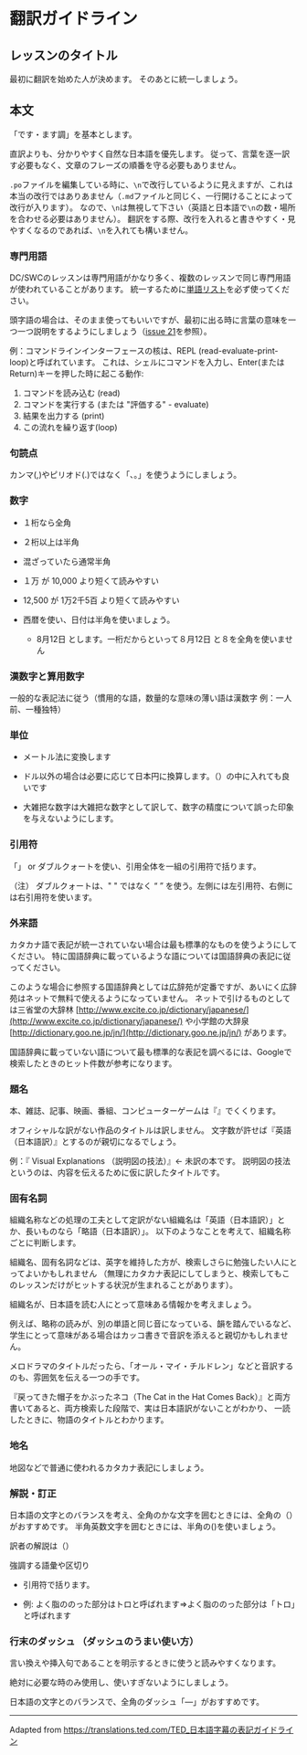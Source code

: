 # 翻訳ガイドライン

## レッスンのタイトル

最初に翻訳を始めた人が決めます。
そのあとに統一しましょう。

## 本文

「です・ます調」を基本とします。

直訳よりも、分かりやすく自然な日本語を優先します。
従って、言葉を逐一訳す必要もなく、文章のフレーズの順番を守る必要もありません。

`.po`ファイルを編集している時に、`\n`で改行しているように見えますが、これは本当の改行ではありあません（`.md`ファイルと同じく、一行開けることによって改行が入ります）。
なので、`\n`は無視して下さい（英語と日本語で`\n`の数・場所を合わせる必要はありません）。
翻訳をする際、改行を入れると書きやすく・見やすくなるのであれば、`\n`を入れても構いません。

### 専門用語

DC/SWCのレッスンは専門用語がかなり多く、複数のレッスンで同じ専門用語が使われていることがあります。
統一するために[単語リスト](https://github.com/swcarpentry-ja/i18n/wiki/Glossary-for-technical-terms)を必ず使ってください。

頭字語の場合は、そのまま使ってもいいですが、最初に出る時に言葉の意味を一つ一つ説明をするようにしましょう（[issue 21](https://github.com/swcarpentry-ja/i18n/issues/21)を参照）。

例：コマンドラインインターフェースの核は、REPL (read-evaluate-print-loop)と呼ばれています。
これは、シェルにコマンドを入力し、Enter(または Return)キーを押した時に起こる動作:

1. コマンドを読み込む (read)
2. コマンドを実行する (または "評価する" - evaluate)
3. 結果を出力する (print)
4. この流れを繰り返す(loop)

### 句読点

カンマ(,)やピリオド(.)ではなく「、。」を使うようにしましょう。

### 数字

- １桁なら全角

- ２桁以上は半角

- 混ざっていたら通常半角

- １万 が 10,000 より短くて読みやすい

- 12,500 が 1万2千5百 より短くて読みやすい

- 西暦を使い、日付は半角を使いましょう。
  -  8月12日 とします。一桁だからといって８月12日 と８を全角を使いません

### 漢数字と算用数字

一般的な表記法に従う（慣用的な語，数量的な意味の薄い語は漢数字 例：一人前、一種独特）

### 単位

- メートル法に変換します

- ドル以外の場合は必要に応じて日本円に換算します。（）の中に入れても良いです

- 大雑把な数字は大雑把な数字として訳して、数字の精度について誤った印象を与えないようにします。

### 引用符

「」 or ダブルクォートを使い、引用全体を一組の引用符で括ります。

（注） ダブルクォートは、" " ではなく “ ” を使う。左側には左引用符、右側には右引用符を使います。

### 外来語

カタカナ語で表記が統一されていない場合は最も標準的なものを使うようにしてください。
特に国語辞典に載っているような語については国語辞典の表記に従ってください。

このような場合に参照する国語辞典としては広辞苑が定番ですが、あいにく広辞苑はネットで無料で使えるようになっていません。
ネットで引けるものとしては三省堂の大辞林  [http://www.excite.co.jp/dictionary/japanese/](http://www.excite.co.jp/dictionary/japanese/)  や小学館の大辞泉  [http://dictionary.goo.ne.jp/jn/](http://dictionary.goo.ne.jp/jn/)  があります。

国語辞典に載っていない語について最も標準的な表記を調べるには、Googleで検索したときのヒット件数が参考になります。

### 題名

本、雑誌、記事、映画、番組、コンピューターゲームは『』でくくります。

オフィシャルな訳がない作品のタイトルは訳しません。
文字数が許せば『英語（日本語訳）』とするのが親切になるでしょう。

例：『 Visual Explanations （説明図の技法）』← 未訳の本です。
説明図の技法というのは、内容を伝えるために仮に訳したタイトルです。

### 固有名詞

組織名称などの処理の工夫として定訳がない組織名は「英語（日本語訳）」とか、長いものなら「略語（日本語訳）」。
以下のようなことを考えて、組織名称ごとに判断します。

組織名、固有名詞などは、英字を維持した方が、検索しさらに勉強したい人にとってよいかもしれません （無理にカタカナ表記にしてしまうと、検索してもこのレッスンだけがヒットする状況が生まれることがあります）。

組織名が、日本語を読む人にとって意味ある情報かを考えましょう。

例えば、略称の読みが、別の単語と同じ音になっている、韻を踏んでいるなど、学生にとって意味がある場合はカッコ書きで音訳を添えると親切かもしれません。

メロドラマのタイトルだったら、「オール・マイ・チルドレン」などと音訳するのも、雰囲気を伝える一つの手です。

『戻ってきた帽子をかぶったネコ（The Cat in the Hat Comes Back）』と両方書いてあると、両方検索した段階で、実は日本語訳がないことがわかり、
一読したときに、物語のタイトルとわかります。

### 地名

地図などで普通に使われるカタカナ表記にしましょう。

### 解説・訂正

日本語の文字とのバランスを考え、全角のかな文字を囲むときには、全角の（）がおすすめです。
半角英数文字を囲むときには、半角の()を使いましょう。　　　　　　　　　　　　　　　　　　

訳者の解説は（）

強調する語彙や区切り

- 引用符で括ります。

- 例: よく脂ののった部分はトロと呼ばれます⇒よく脂ののった部分は「トロ」と呼ばれます

### 行末のダッシュ （ダッシュのうまい使い方）

言い換えや挿入句であることを明示するときに使うと読みやすくなります。

絶対に必要な時のみ使用し、使いすぎないようにしましょう。

日本語の文字とのバランスで、全角のダッシュ「―」がおすすめです。

- - - -

Adapted from https://translations.ted.com/TED_日本語字幕の表記ガイドライン
